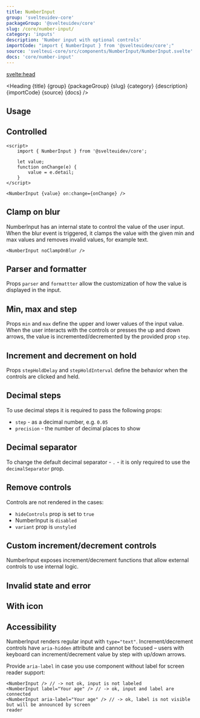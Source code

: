 ```yaml
---
title: NumberInput
group: 'svelteuidev-core'
packageGroup: '@svelteuidev/core'
slug: /core/number-input/
category: 'inputs'
description: 'Number input with optional controls'
importCode: "import { NumberInput } from '@svelteuidev/core';"
source: 'svelteui-core/src/components/NumberInput/NumberInput.svelte'
docs: 'core/number-input'
---
```


<script>
    import { Demo, NumberInputDemos } from '@svelteuidev/demos';
	import { Heading } from "$lib/components";
</script>

<svelte:head>
  <title>{title} - SvelteUI</title>
</svelte:head>

<Heading {title} {group} {packageGroup} {slug} {category} {description} {importCode} {source} {docs} />

## Usage

<Demo demo={NumberInputDemos.configurator} />

## Controlled

```svelte
<script>
	import { NumberInput } from '@svelteuidev/core';

	let value;
	function onChange(e) {
		value = e.detail;
	}
</script>

<NumberInput {value} on:change={onChange} />
```

## Clamp on blur

NumberInput has an internal state to control the value of the user input. When the blur event is triggered, it clamps the value with the given min and max values and removes invalid values, for example text.

```svelte
<NumberInput noClampOnBlur />
```

## Parser and formatter

Props `parser` and `formattter` allow the customization of how the value is displayed in the input.

<Demo demo={NumberInputDemos.parser} />

## Min, max and step

Props `min` and `max` define the upper and lower values of the input value. When the user interacts with the controls or presses the up and down arrows, the value is incremented/decremented by the provided prop `step`.

<Demo demo={NumberInputDemos.minmax} />

## Increment and decrement on hold

Props `stepHoldDelay` and `stepHoldInterval` define the behavior when the controls are clicked and held.

<Demo demo={NumberInputDemos.hold} />

## Decimal steps

To use decimal steps it is required to pass the following props:

- `step` - as a decimal number, e.g. `0.05`
- `precision` - the number of decimal places to show

<Demo demo={NumberInputDemos.decimal} />

## Decimal separator

To change the default decimal separator - `.` - it is only required to use the `decimalSeparator` prop.

<Demo demo={NumberInputDemos.separator} />

## Remove controls

Controls are not rendered in the cases:

- `hideControls` prop is set to `true`
- NumberInput is `disabled`
- `variant` prop is `unstyled`

<Demo demo={NumberInputDemos.controls} />

## Custom increment/decrement controls

NumberInput exposes increment/decrement functions that allow external controls to use internal logic.

<Demo demo={NumberInputDemos.externalcontrols} />

## Invalid state and error

<Demo demo={NumberInputDemos.invalid} />

## With icon

<Demo demo={NumberInputDemos.icon} />

## Accessibility

NumberInput renders regular input with `type="text"`. Increment/decrement controls have `aria-hidden` attribute and cannot be focused – users with keyboard can increment/decrement value by step with up/down arrows.

Provide `aria-label` in case you use component without label for screen reader support:

```svelte
<NumberInput /> // -> not ok, input is not labeled
<NumberInput label="Your age" /> // -> ok, input and label are connected
<NumberInput aria-label="Your age" /> // -> ok, label is not visible but will be announced by screen
reader
```
